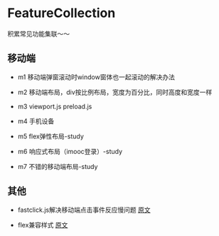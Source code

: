 # FeatureCollection
积累常见功能集联～～

## 移动端

- m1
移动端弹窗滚动时window窗体也一起滚动的解决办法

- m2
移动端布局，div按比例布局，宽度为百分比，同时高度和宽度一样

- m3 
viewport.js
preload.js

- m4 
手机设备

- m5 
flex弹性布局-study

- m6
响应式布局（imooc登录）-study

- m7
不错的移动端布局-study

## 其他
- fastclick.js解决移动端点击事件反应慢问题
[原文](https://www.cnblogs.com/jianzhixuan/p/6944960.html)

- flex兼容样式
[原文](https://github.com/lzxb/flex.css)


